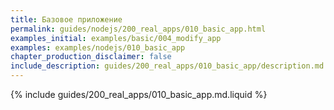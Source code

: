 ```yaml
---
title: Базовое приложение
permalink: guides/nodejs/200_real_apps/010_basic_app.html
examples_initial: examples/basic/004_modify_app
examples: examples/nodejs/010_basic_app
chapter_production_disclaimer: false
include_description: guides/200_real_apps/010_basic_app/description.md.liquid
---
```


{% include guides/200_real_apps/010_basic_app.md.liquid %}
